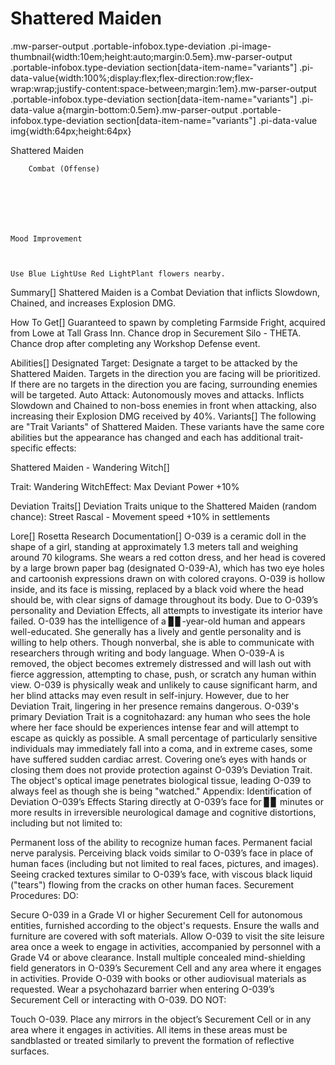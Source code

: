 # Shattered Maiden

.mw-parser-output .portable-infobox.type-deviation .pi-image-thumbnail{width:10em;height:auto;margin:0.5em}.mw-parser-output .portable-infobox.type-deviation section[data-item-name="variants"] .pi-data-value{width:100%;display:flex;flex-direction:row;flex-wrap:wrap;justify-content:space-between;margin:1em}.mw-parser-output .portable-infobox.type-deviation section[data-item-name="variants"] .pi-data-value a{margin-bottom:0.5em}.mw-parser-output .portable-infobox.type-deviation section[data-item-name="variants"] .pi-data-value img{width:64px;height:64px}

Shattered Maiden


	
		
		
	
	


	
	
	
	
	
	
	
		Combat (Offense)
	
	
	




	Mood Improvement


	
	Use Blue LightUse Red LightPlant flowers nearby.








Summary[]
Shattered Maiden is a Combat Deviation that inflicts Slowdown, Chained, and increases Explosion DMG.

How To Get[]
Guaranteed to spawn by completing Farmside Fright, acquired from Lowe at Tall Grass Inn.
Chance drop in Securement Silo - THETA.
Chance drop after completing any Workshop Defense event.

Abilities[]
Designated Target: Designate a target to be attacked by the Shattered Maiden. Targets in the direction you are facing will be prioritized. If there are no targets in the direction you are facing, surrounding enemies will be targeted.
Auto Attack: Autonomously moves and attacks. Inflicts Slowdown and Chained to non-boss enemies in front when attacking, also increasing their Explosion DMG received by 40%.
Variants[]
The following are "Trait Variants" of Shattered Maiden. These variants have the same core abilities but the appearance has changed and each has additional trait-specific effects:

Shattered Maiden - Wandering Witch[]








Trait: Wandering WitchEffect: Max Deviant Power +10%




























Deviation Traits[]
Deviation Traits unique to the Shattered Maiden (random chance):
Street Rascal - Movement speed +10% in settlements

Lore[]
Rosetta Research Documentation[]
O-039 is a ceramic doll in the shape of a girl, standing at approximately 1.3 meters tall and weighing around 70 kilograms. She wears a red cotton dress, and her head is covered by a large brown paper bag (designated O-039-A), which has two eye holes and cartoonish expressions drawn on with colored crayons. O-039 is hollow inside, and its face is missing, replaced by a black void where the head should be, with clear signs of damage throughout its body. Due to O-039’s personality and Deviation Effects, all attempts to investigate its interior have failed.
O-039 has the intelligence of a ▊▊-year-old human and appears well-educated. She generally has a lively and gentle personality and is willing to help others. Though nonverbal, she is able to communicate with researchers through writing and body language. When O-039-A is removed, the object becomes extremely distressed and will lash out with fierce aggression, attempting to chase, push, or scratch any human within view. O-039 is physically weak and unlikely to cause significant harm, and her blind attacks may even result in self-injury. However, due to her Deviation Trait, lingering in her presence remains dangerous.
O-039's primary Deviation Trait is a cognitohazard: any human who sees the hole where her face should be experiences intense fear and will attempt to escape as quickly as possible. A small percentage of particularly sensitive individuals may immediately fall into a coma, and in extreme cases, some have suffered sudden cardiac arrest. Covering one’s eyes with hands or closing them does not provide protection against O-039’s Deviation Trait. The object's optical image penetrates biological tissue, leading O-039 to always feel as though she is being "watched."
Appendix: Identification of Deviation O-039’s Effects
Staring directly at O-039’s face for ▊▊ minutes or more results in irreversible neurological damage and cognitive distortions, including but not limited to:

Permanent loss of the ability to recognize human faces.
Permanent facial nerve paralysis.
Perceiving black voids similar to O-039’s face in place of human faces (including but not limited to real faces, pictures, and images).
Seeing cracked textures similar to O-039’s face, with viscous black liquid ("tears") flowing from the cracks on other human faces.
Securement Procedures:
DO:

Secure O-039 in a Grade VI or higher Securement Cell for autonomous entities, furnished according to the object's requests. Ensure the walls and furniture are covered with soft materials.
Allow O-039 to visit the site leisure area once a week to engage in activities, accompanied by personnel with a Grade V4 or above clearance. Install multiple concealed mind-shielding field generators in O-039’s Securement Cell and any area where it engages in activities.
Provide O-039 with books or other audiovisual materials as requested.
Wear a psychohazard barrier when entering O-039’s Securement Cell or interacting with O-039.
DO NOT:

Touch O-039.
Place any mirrors in the object’s Securement Cell or in any area where it engages in activities. All items in these areas must be sandblasted or treated similarly to prevent the formation of reflective surfaces.
